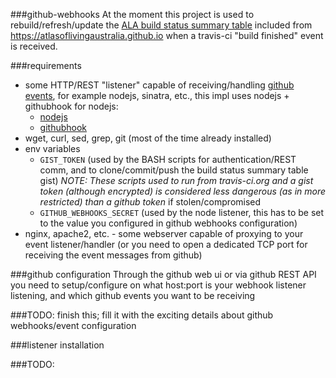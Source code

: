 ###github-webhooks
At the moment this project is used to rebuild/refresh/update the [ALA build status summary table](https://gist.github.com/mbohun/ee2345d4c8a80ede2628#file-ala_build_summary_with_emoji-md) included from https://atlasoflivingaustralia.github.io when a travis-ci "build finished" event is received.

###requirements
- some HTTP/REST "listener" capable of receiving/handling [github events](https://developer.github.com/webhooks/#events), for example nodejs, sinatra, etc., this impl uses nodejs + githubhook for nodejs:
  - [nodejs](https://nodejs.org)
  - [githubhook](https://github.com/nlf/node-github-hook)
- wget, curl, sed, grep, git (most of the time already installed)
- env variables
  - `GIST_TOKEN` (used by the BASH scripts for authentication/REST comm, and to clone/commit/push the build status summary table gist) *NOTE: These scripts used to run from travis-ci.org and a gist token (although encrypted) is considered less dangerous (as in more restricted) than a github token* if stolen/compromised
  - `GITHUB_WEBHOOKS_SECRET` (used by the node listener, this has to be set to the value you configured in github webhooks configuration)
- nginx, apache2, etc. - some webserver capable of proxying to your event listener/handler (or you need to open a dedicated TCP port for receiving the event messages from github)

###github configuration
Through the github web ui or via github REST API you need to setup/configure on what host:port is your webhook listener listening, and which github events you want to be receiving

###TODO: finish this; fill it with the exciting details about github webhooks/event configuration

###listener installation

###TODO:
